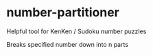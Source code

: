# number-partitioner

Helpful tool for KenKen / Sudoku number puzzles

Breaks specified number down into n parts
